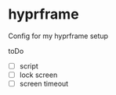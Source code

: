 # hyprframe
Config for my hyprframe setup

toDo

- [ ] script
- [ ] lock screen
- [ ] screen timeout
